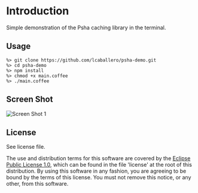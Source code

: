 # Introduction

Simple demonstration of the Psha caching library in the terminal.

## Usage

```
%> git clone https://github.com/lcaballero/psha-demo.git
%> cd psha-demo
%> npm install
%> chmod +x main.coffee
%> ./main.coffee
```

## Screen Shot

![Screen Shot 1](files/images/screen-shot-2014-09-03.png, "Screen Shot")

## License

See license file.

The use and distribution terms for this software are covered by the
[Eclipse Public License 1.0][EPL-1], which can be found in the file 'license' at the
root of this distribution. By using this software in any fashion, you are
agreeing to be bound by the terms of this license. You must not remove this
notice, or any other, from this software.


[EPL-1]: http://opensource.org/licenses/eclipse-1.0.txt

